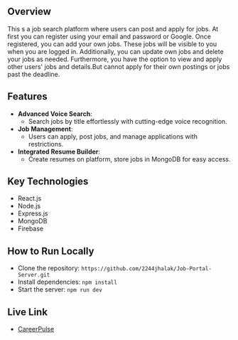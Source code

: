 ## Overview
This s a job search platform where users can post and apply for jobs. At first you can register using your email and password or Google. Once registered, you can add your own jobs. These jobs will be visible to you when you are logged in. Additionally, you can update own jobs and delete your jobs as needed. Furthermore, you have the option to view and apply other users' jobs and details.But cannot apply for their own postings or jobs past the deadline.
## Features
- **Advanced Voice Search**:
  - Search jobs by title effortlessly with cutting-edge voice recognition. 
- **Job Management**:
  - Users can apply, post jobs, and manage applications with restrictions.
- **Integrated Resume Builder**:
  - Create resumes on platform, store jobs in MongoDB for easy access.


## Key Technologies
- React.js
- Node.js
- Express.js
- MongoDB
- Firebase

## How to Run Locally
- Clone the repository: `https://github.com/2244jhalak/Job-Portal-Server.git`
- Install dependencies: `npm install`
- Start the server: `npm run dev`

## Live Link
- [CareerPulse](https://b9a11-client-side-2244jhalak.web.app/)
